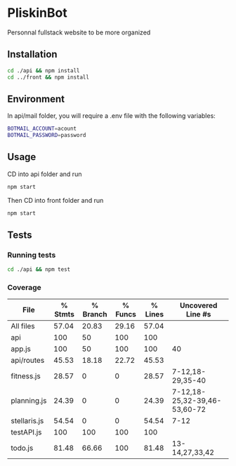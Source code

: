 # PliskinBot

Personnal fullstack website to be more organized

## Installation

```bash
cd ./api && npm install
cd ../front && npm install
```

## Environment

In api/mail folder, you will require a .env file with the following variables:

```bash
BOTMAIL_ACCOUNT=acount
BOTMAIL_PASSWORD=password
```

## Usage

CD into api folder and run

```bash
npm start
```

Then CD into front folder and run

```bash
npm start
```

## Tests

### Running tests

```bash
cd ./api && npm test
```

### Coverage

File           | % Stmts | % Branch | % Funcs | % Lines | Uncovered Line #s
---------------|---------|----------|---------|---------|------------------------------
All files      |   57.04 |    20.83 |   29.16 |   57.04 |
 api           |     100 |       50 |     100 |     100 |
  app.js       |     100 |       50 |     100 |     100 | 40
 api/routes    |   45.53 |    18.18 |   22.72 |   45.53 |
  fitness.js   |   28.57 |        0 |       0 |   28.57 | 7-12,18-29,35-40
  planning.js  |   24.39 |        0 |       0 |   24.39 | 7-12,18-25,32-39,46-53,60-72
  stellaris.js |   54.54 |        0 |       0 |   54.54 | 7-12
  testAPI.js   |     100 |      100 |     100 |     100 |
  todo.js      |   81.48 |    66.66 |     100 |   81.48 | 13-14,27,33,42
